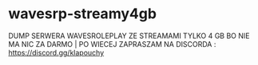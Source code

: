 # wavesrp-streamy4gb
DUMP SERWERA WAVESROLEPLAY ZE STREAMAMI TYLKO 4 GB BO NIE MA NIC ZA DARMO  | PO WIECEJ ZAPRASZAM NA DISCORDA : https://discord.gg/klapouchy
